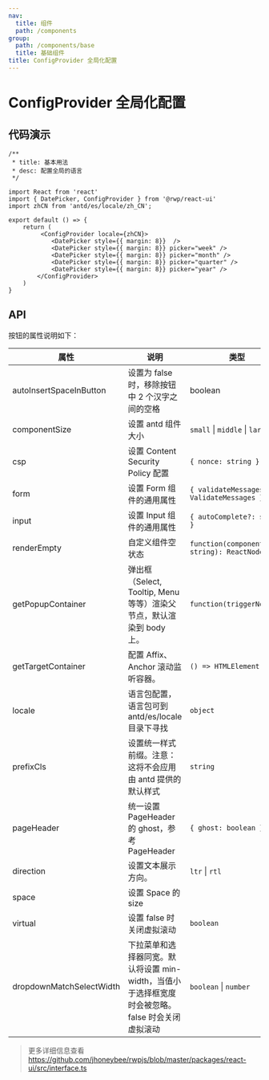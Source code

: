 ```yaml
---
nav:
  title: 组件
  path: /components
group:
  path: /components/base
  title: 基础组件
title: ConfigProvider 全局化配置
---
```


# ConfigProvider 全局化配置

## 代码演示

```tsx
/**
 * title: 基本用法
 * desc: 配置全局的语言
 */

import React from 'react'
import { DatePicker, ConfigProvider } from '@rwp/react-ui'
import zhCN from 'antd/es/locale/zh_CN';

export default () => {
    return (
         <ConfigProvider locale={zhCN}>
            <DatePicker style={{ margin: 8}}  />
            <DatePicker style={{ margin: 8}} picker="week" />
            <DatePicker style={{ margin: 8}} picker="month" />
            <DatePicker style={{ margin: 8}} picker="quarter" />
            <DatePicker style={{ margin: 8}} picker="year" />
        </ConfigProvider>
    )
}
```

## API

按钮的属性说明如下：

|属性        |说明	       |类型	     
|-----      |------       |-----     
|autoInsertSpaceInButton|设置为 false 时，移除按钮中 2 个汉字之间的空格| boolean
|componentSize|设置 antd 组件大小 | `small` \| `middle` \| `large`
|csp|设置 Content Security Policy 配置| `{ nonce: string }`
|form|设置 Form 组件的通用属性| `{ validateMessages?: ValidateMessages }`
|input|设置 Input 组件的通用属性| `{ autoComplete?: string }`
|renderEmpty| 自定义组件空状态| `function(componentName: string): ReactNode`
|getPopupContainer|弹出框（Select, Tooltip, Menu 等等）渲染父节点，默认渲染到 body 上。| `function(triggerNode)`
|getTargetContainer|配置 Affix、Anchor 滚动监听容器。| `() => HTMLElement`
|locale| 语言包配置，语言包可到 antd/es/locale 目录下寻找| `object`
|prefixCls|设置统一样式前缀。注意：这将不会应用由 antd 提供的默认样式| `string`
|pageHeader|统一设置 PageHeader 的 ghost，参考 PageHeader| `{ ghost: boolean }`
|direction |设置文本展示方向。| `ltr` \| `rtl`
|space	 | 设置 Space 的 size | 
|virtual | 	设置 false 时关闭虚拟滚动 | `boolean`
|dropdownMatchSelectWidth| 下拉菜单和选择器同宽。默认将设置 min-width，当值小于选择框宽度时会被忽略。false 时会关闭虚拟滚动|`boolean` \| `number`

> 更多详细信息查看 https://github.com/jhoneybee/rwpjs/blob/master/packages/react-ui/src/interface.ts